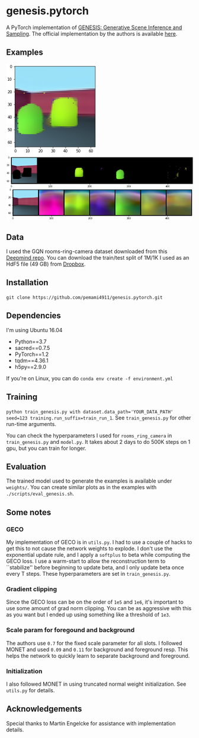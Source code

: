 # genesis.pytorch

A PyTorch implementation of [GENESIS: Generative Scene Inference and Sampling](https://arxiv.org/abs/1907.13052). The official implementation by the authors is available [here](https://github.com/applied-ai-lab/genesis).

## Examples

![alt](examples/reconstruction.png)
![alt](examples/masked.png)
![alt](examples/colors.png)

## Data

I used the GQN rooms-ring-camera dataset downloaded from this [Deepmind repo](https://github.com/deepmind/gqn-datasets). You can download the train/test split of 1M/1K I used as an HdF5 file (49 GB) from [Dropbox](https://www.dropbox.com/s/8cknxnh9aso8zk4/images.hdf5?dl=0).

## Installation

`git clone https://github.com/pemami4911/genesis.pytorch.git`

## Dependencies

I'm using Ubuntu 16.04

* Python==3.7
* sacred==0.7.5
* PyTorch==1.2
* tqdm==4.36.1
* h5py==2.9.0

If you're on Linux, you can do `conda env create -f environment.yml`

## Training

`python train_genesis.py with dataset.data_path='YOUR_DATA_PATH' seed=123 training.run_suffix=train_run_1`. See `train_genesis.py` for other run-time arguments.

You can check the hyperparameters I used for `rooms_ring_camera` in `train_genesis.py` and `model.py`. It takes about 2 days to do 500K steps on 1 gpu, but you can train for longer.

## Evaluation

The trained model used to generate the examples is available under `weights/`. You can create similar plots as in the examples with `./scripts/eval_genesis.sh`.

## Some notes

### GECO

My implementation of GECO is in `utils.py`. I had to use a couple of hacks to get this to not cause the network weights to explode. I don't use the exponential update rule, and I apply a `softplus` to beta while computing the GECO loss. I use a warm-start to allow the reconstruction term to ``stabilize'' before beginning to update beta, and I only update beta once every T steps. These hyperparameters are set in `train_genesis.py`.

### Gradient clipping

Since the GECO loss can be on the order of `1e5` and `1e6`, it's important to use some amount of grad norm clipping. You can be as aggressive with this as you want but I ended up using something like a threshold of `1e3`.

### Scale param for foregound and background

The authors use `0.7` for the fixed scale parameter for all slots. I followed MONET and used `0.09` and `0.11` for background and foreground resp. This helps the network to quickly learn to separate background and foreground.

### Initialization

I also followed MONET in using truncated normal weight initialization. See `utils.py` for details.

## Acknowledgements

Special thanks to Martin Engelcke for assistance with implementation details.
